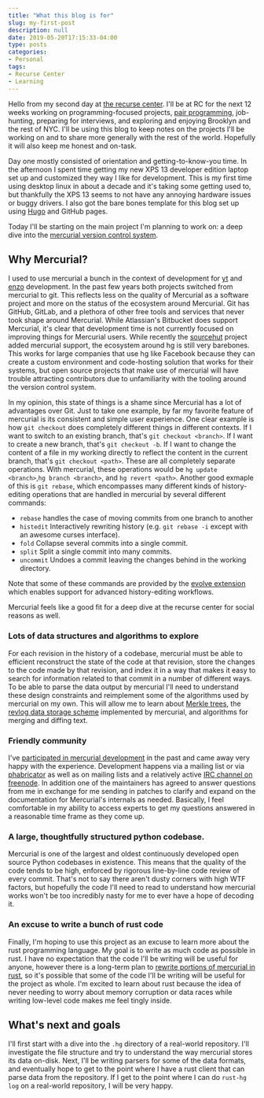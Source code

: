 ```yaml
---
title: "What this blog is for"
slug: my-first-post
description: null
date: 2019-05-20T17:15:33-04:00
type: posts
categories:
- Personal
tags:
- Recurse Center
- Learning
---
```


Hello from my second day at [the recurse center](https://recurse.com). I'll be
at RC for the next 12 weeks working on programming-focused projects, [pair
programming](https://www.recurse.com/manual#sec-pairing), job-hunting, preparing
for interviews, and exploring and enjoying Brooklyn and the rest of NYC. I'll be
using this blog to keep notes on the projects I'll be working on and to share
more generally with the rest of the world. Hopefully it will also keep me honest
and on-task.

Day one mostly consisted of orientation and getting-to-know-you time. In the
afternoon I spent time getting my new XPS 13 developer edition laptop set up and
customized they way I like for development. This is my first time using desktop
linux in about a decade and it's taking some getting used to, but thankfully the
XPS 13 seems to not have any annoying hardware issues or buggy drivers. I also
got the bare bones template for this blog set up using
[Hugo](https://gohugo.io/) and GitHub pages.

Today I'll be starting on the main project I'm planning to work on: a deep dive
into the [mercurial version control system](https://www.mercurial-scm.org/).

## Why Mercurial?

I used to use mercurial a bunch in the context of development for
[yt](https://yt-project.org) and [enzo](https://enzo-project.org)
development. In the past few years both projects switched from mercurial to
git. This reflects less on the quality of Mercurial as a software project and
more on the status of the ecosystem around Mercurial. Git has GitHub, GitLab,
and a plethora of other free tools and services that never took shape around
Mercurial. While Atlassian's Bitbucket does support Mercurial, it's clear that
development time is not currently focused on improving things for Mercurial
users. While recently the [sourcehut](https://sourcehut.org/) project added
mercurial support, the ecosystem around hg is still very barebones. This works
for large companies that use hg like Facebook because they can create a custom
environment and code-hosting solution that works for their systems, but open
source projects that make use of mercurial will have trouble attracting
contributors due to unfamiliarity with the tooling around the version control
system.

In my opinion, this state of things is a shame since Mercurial has a lot of
advantages over Git. Just to take one example, by far my favorite feature of
mercurial is its consistent and simple user experience. One clear example is how
`git checkout` does completely different things in different contexts. If I want
to switch to an existing branch, that's `git checkout <branch>`. If I want to
create a new branch, that's `git checkout -b`. If I want to change the content
of a file in my working directly to reflect the content in the current branch,
that's `git checkout <path>`. These are all completely separate operations. With
mercurial, these operations would be `hg update <branch>`,`hg branch <branch>`,
and `hg revert <path>`. Another good exmaple of this is `git rebase`, which
encompasses many different kinds of history-editing operations that are handled
in mercurial by several different commands:

 * `rebase`
   handles the case of moving commits from one branch to another
 * `histedit`
   Interactively rewriting history (e.g. `git rebase -i` except with an awesome
   curses interface).
 * `fold`
   Collapse several commits into a single commit.
 * `split`
   Split a single commit into many commits.
 * `uncommit`
   Undoes a commit leaving the changes behind in the working directory.

Note that some of these commands are provided by the [evolve
extension](https://www.mercurial-scm.org/wiki/EvolveExtension) which enables
support for advanced history-editing workflows.

Mercurial feels like a good fit for a deep dive at the recurse center for social
reasons as well.

### Lots of data structures and algorithms to explore

For each revision in the history of a codebase, mercurial must be able to
efficient reconstruct the state of the code at that revision, store the changes
to the code made by that revision, and index it in a way that makes it easy to
search for information related to that commit in a number of different ways. To
be able to parse the data output by mercurial I'll need to understand these
design constraints and reimplement some of the algorithms used by mercurial on
my own. This will allow me to learn about [Merkle
trees](https://en.wikipedia.org/wiki/Merkle_tree), the [revlog data storage
scheme](https://www.mercurial-scm.org/wiki/Presentations?action=AttachFile&do=view&target=ols-mercurial-paper.pdf)
implemented by mercurial, and algorithms for merging and diffing text.

### Friendly community

I've [participated in mercurial
development](https://www.mercurial-scm.org/repo/hg/log?rev=author%28Goldbaum%29)
in the past and came away very happy with the experience. Development happens
via a mailing list or via [phabricator](https://www.phacility.com/phabricator/)
as well as on mailing lists and a relatively active [IRC channel on
freenode](https://www.mercurial-scm.org/wiki/IRC). In addition one of the
maintainers has agreed to answer questions from me in exchange for me sending in
patches to clarify and expand on the documentation for Mercurial's internals as
needed. Basically, I feel comfortable in my ability to access experts to get my
questions answered in a reasonable time frame as they come up.

### A large, thoughtfully structured python codebase.

Mercurial is one of the largest and oldest continuously developed open source
Python codebases in existence. This means that the quality of the code tends to
be high, enforced by rigorous line-by-line code review of every commit. That's
not to say there aren't dusty corners with high WTF factors, but hopefully the
code I'll need to read to understand how mercurial works won't be too incredibly
nasty for me to ever have a hope of decoding it.

### An excuse to write a bunch of rust code

Finally, I'm hoping to use this project as an excuse to learn more about the
rust programming language. My goal is to write as much code as possible in
rust. I have no expectation that the code I'll be writing will be useful for
anyone, however there is a long-term plan to [rewrite portions of mercurial in
rust](https://www.mercurial-scm.org/wiki/OxidationPlan), so it's possible that
some of the code I'll be writing will be useful for the project as whole. I'm
excited to learn about rust because the idea of never needing to worry about
memory corruption or data races while writing low-level code makes me feel
tingly inside.

## What's next and goals

I'll first start with a dive into the `.hg` directory of a real-world
repository. I'll investigate the file structure and try to understand the way
mercurial stores its data on-disk. Next, I'll be writing parsers for some of the
data formats, and eventually hope to get to the point where I have a rust client
that can parse data from the repository. If I get to the point where I can do
`rust-hg log` on a real-world repository, I will be very happy.
